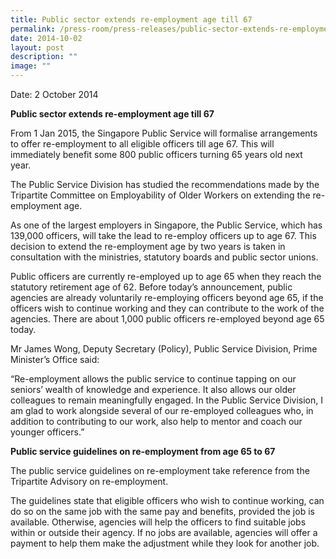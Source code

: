```yaml
---
title: Public sector extends re‑employment age till 67
permalink: /press-room/press-releases/public-sector-extends-re-employment-age-till-67-1/
date: 2014-10-02
layout: post
description: ""
image: ""
---
```



Date: 2 October 2014

**Public sector extends re-employment age till 67**

From 1 Jan 2015, the Singapore Public Service will formalise arrangements to offer re-employment to all eligible officers till age 67. This will immediately benefit some 800 public officers turning 65 years old next year.

The Public Service Division has studied the recommendations made by the Tripartite Committee on Employability of Older Workers on extending the re-employment age.

As one of the largest employers in Singapore, the Public Service, which has 139,000 officers, will take the lead to re-employ officers up to age 67. This decision to extend the re-employment age by two years is taken in consultation with the ministries, statutory boards and public sector unions.

Public officers are currently re-employed up to age 65 when they reach the statutory retirement age of 62. Before today’s announcement, public agencies are already voluntarily re-employing officers beyond age 65, if the officers wish to continue working and they can contribute to the work of the agencies. There are about 1,000 public officers re-employed beyond age 65 today.

Mr James Wong, Deputy Secretary (Policy), Public Service Division, Prime Minister’s Office said:

“Re-employment allows the public service to continue tapping on our seniors’ wealth of knowledge and experience. It also allows our older colleagues to remain meaningfully engaged. In the Public Service Division, I am glad to work alongside several of our re-employed colleagues who, in addition to contributing to our work, also help to mentor and coach our younger officers.”

**Public service guidelines on re-employment from age 65 to 67**

The public service guidelines on re-employment take reference from the Tripartite Advisory on re-employment.

The guidelines state that eligible officers who wish to continue working, can do so on the same job with the same pay and benefits, provided the job is available. Otherwise, agencies will help the officers to find suitable jobs within or outside their agency. If no jobs are available, agencies will offer a payment to help them make the adjustment while they look for another job.